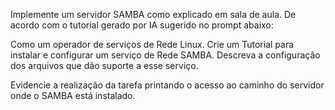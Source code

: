 Implemente um servidor SAMBA como explicado em sala de aula. De acordo com o tutorial gerado por IA sugerido no prompt abaixo:

Como um operador de serviços de Rede Linux. Crie um Tutorial para instalar e configurar um serviço de Rede SAMBA. Descreva a configuração dos arquivos que dão suporte a esse serviço.

Evidencie a realização da tarefa printando o acesso ao caminho do servidor onde o SAMBA está instalado.
